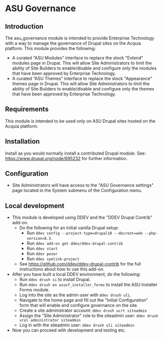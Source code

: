 # ASU Governance

## Introduction
The asu_governance module is intended to provide Enterprise Technology with a way to manage the governance of Drupal sites on the Acquia platform.
This module provides the following:
- A curated "ASU Modules" interface to replace the stock "Extend" modules page in Drupal. This will allow Site Administrators to limit the ability of Site Builders to enable/disable and configure only the modules that have been approved by Enterprise Technology.
- A curated "ASU Themes" interface to replace the stock "Appearance" themes page in Drupal. This will allow Site Administrators to limit the ability of Site Builders to enable/disable and configure only the themes that have been approved by Enterprise Technology.

## Requirements
This module is intended to be used only on ASU Drupal sites hosted on the Acquia platform.

## Installation
Install as you would normally install a contributed Drupal module.
See: https://www.drupal.org/node/895232 for further information.

## Configuration
- Site Administrators will have access to the "ASU Governance settings" page located in the System submenu of the Configuration menu.

## Local development
- This module is developed using DDEV and the "DDEV Drupal Contrib" add-on.
  - Do the following for an initial vanilla Drupal setup:
      - Run `ddev config --project-type=drupal10 --docroot=web --php-version=8.3`.
      - Run `ddev add-on get ddev/ddev-drupal-contrib`
      - Run `ddev start`
      - Run `ddev poser`
      - Run `ddev symlink-project`
  - See https://github.com/ddev/ddev-drupal-contrib for the full instructions about how to use this add-on.
- After you have built a local DDEV environment, do the following:
  - Run `ddev drush si` to install Drupal.
  - Run `ddev drush en asusf_installer_forms` to install the ASU Installer Forms module.
  - Log into the site as the admin user with `ddev drush uli`.
  - Navigate to the home page and fill out the "Initial Configuration" form that will enable and configure governance on the site.
  - Create a site administrator account: `ddev drush ucrt siteadmin`
  - Assign the "Site Administrator" role to the siteadmin user: `ddev drush urol administrator siteadmin`
  - Log in with the siteadmin user: `ddev drush uli siteadmin`
- Now you can proceed with development and testing etc.
